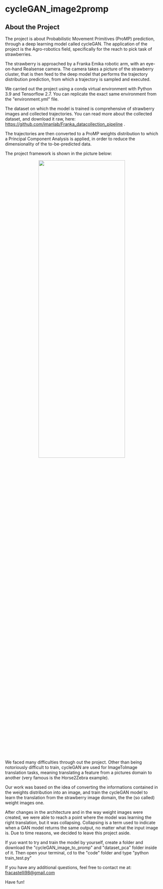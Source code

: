 # cycleGAN_image2promp

## About the Project

The project is about Probabilistic Movement Primitives (ProMP) prediction, through a deep learning model called cycleGAN. The application of the project is the Agro-robotics field, specifically for the reach to pick task of strawberries. 

The strawberry is approached by a Franka Emika robotic arm, with an eye-on-hand Realsense camera. The camera takes a picture of the strawberry cluster, that is then feed to the deep model that performs the trajectory distribution prediction, from which a trajectory is sampled and executed. 

We carried out the project using a conda virtual environment with Python 3.9 and Tensorflow 2.7. You can replicate the exact same environment from the "environment.yml" file.

The dataset on which the model is trained is comprehensive of strawberry images and collected trajectories. You can read more about the collected dataset, and download it raw, here: https://github.com/imanlab/Franka_datacollection_pipeline . 

The trajectories are then converted to a ProMP weights distribution to which a Principal Component Analysis is applied, in order to reduce the dimensionality of the to-be-predicted data. 

The project framework is shown in the picture below:

<p align="center">
  <img src="https://user-images.githubusercontent.com/82958449/221241427-023ab43b-60a0-46ed-829d-8929689d1344.png" width=75% height=50% />
</p>


We faced many difficulties through out the project. Other than being notoriously difficult to train, cycleGAN are used for ImageToImage translation tasks, meaning translating a feature from a pictures domain to another (very famous is the Horse2Zebra example). 

Our work was based on the idea of converting the informations contained in the weights distribution into an image, and train the cycleGAN model to learn the translation from the strawberry image domain, the the (so called) weight images one. 

After changes in the architecture and in the way weight images were created, we were able to reach a point where the model was learning the right translation, but it was collapsing. Collapsing is a term used to indicate when a GAN model returns the same output, no matter what the input image is. 
Due to time reasons, we decided to leave this project aside. 

If yuo want to try and train the model by yourself, create a folder and download the "cycleGAN_image_to_promp" and "dataset_pca" folder inside of it. Then open your terminal, cd to the "code" folder and type "python train_test.py"

If you have any additional questions, feel free to contact me at: fracastelli98@gmail.com

Have fun!
